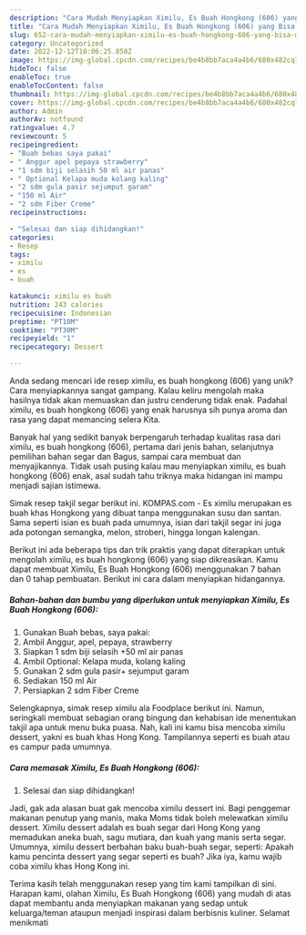 ```yaml
---
description: "Cara Mudah Menyiapkan Ximilu, Es Buah Hongkong (606) yang Bisa Manjain Lidah"
title: "Cara Mudah Menyiapkan Ximilu, Es Buah Hongkong (606) yang Bisa Manjain Lidah"
slug: 652-cara-mudah-menyiapkan-ximilu-es-buah-hongkong-606-yang-bisa-manjain-lidah
category: Uncategorized
date: 2022-12-12T10:06:25.858Z
image: https://img-global.cpcdn.com/recipes/be4b8bb7aca4a4b6/680x482cq70/ximilu-es-buah-hongkong-606-foto-resep-utama.jpg
hideToc: false
enableToc: true
enableTocContent: false
thumbnail: https://img-global.cpcdn.com/recipes/be4b8bb7aca4a4b6/680x482cq70/ximilu-es-buah-hongkong-606-foto-resep-utama.jpg
cover: https://img-global.cpcdn.com/recipes/be4b8bb7aca4a4b6/680x482cq70/ximilu-es-buah-hongkong-606-foto-resep-utama.jpg
author: Admin
authorAv: notfound
ratingvalue: 4.7
reviewcount: 5
recipeingredient:
- "Buah bebas saya pakai"
- " Anggur apel pepaya strawberry"
- "1 sdm biji selasih 50 ml air panas"
- " Optional Kelapa muda kolang kaling"
- "2 sdm gula pasir sejumput garam"
- "150 ml Air"
- "2 sdm Fiber Creme"
recipeinstructions:

- "Selesai dan siap dihidangkan!"
categories:
- Resep
tags:
- ximilu
- es
- buah

katakunci: ximilu es buah 
nutrition: 243 calories
recipecuisine: Indonesian
preptime: "PT10M"
cooktime: "PT30M"
recipeyield: "1"
recipecategory: Dessert

---
```





Anda sedang mencari ide resep ximilu, es buah hongkong (606) yang unik? Cara menyiapkannya sangat gampang. Kalau keliru mengolah maka hasilnya tidak akan memuaskan dan justru cenderung tidak enak. Padahal ximilu, es buah hongkong (606) yang enak harusnya sih punya aroma dan rasa yang dapat memancing selera Kita.





Banyak hal yang sedikit banyak berpengaruh terhadap kualitas rasa dari ximilu, es buah hongkong (606), pertama dari jenis bahan, selanjutnya pemilihan bahan segar dan Bagus, sampai cara membuat dan menyajikannya. Tidak usah pusing kalau mau menyiapkan ximilu, es buah hongkong (606) enak,      asal sudah tahu triknya maka hidangan ini mampu menjadi sajian istimewa.














Simak resep takjil segar berikut ini. KOMPAS.com - Es ximilu merupakan es buah khas Hongkong yang dibuat tanpa menggunakan susu dan santan. Sama seperti isian es buah pada umumnya, isian dari takjil segar ini juga ada potongan semangka, melon, stroberi, hingga longan kalengan.






Berikut ini ada beberapa tips dan trik praktis yang dapat diterapkan untuk mengolah ximilu, es buah hongkong (606) yang siap dikreasikan. Kamu dapat membuat Ximilu, Es Buah Hongkong (606) menggunakan 7 bahan dan 0 tahap pembuatan. Berikut ini cara dalam menyiapkan hidangannya.

<!--inarticleads1-->

##### Bahan-bahan dan bumbu yang diperlukan untuk menyiapkan Ximilu, Es Buah Hongkong (606):

1. Gunakan Buah bebas, saya pakai:
1. Ambil  Anggur, apel, pepaya, strawberry
1. Siapkan 1 sdm biji selasih +50 ml air panas
1. Ambil  Optional: Kelapa muda, kolang kaling
1. Gunakan 2 sdm gula pasir+ sejumput garam
1. Sediakan 150 ml Air
1. Persiapkan 2 sdm Fiber Creme


Selengkapnya, simak resep ximilu ala Foodplace berikut ini. Namun, seringkali membuat sebagian orang bingung dan kehabisan ide menentukan takjil apa untuk menu buka puasa. Nah, kali ini kamu bisa mencoba ximilu dessert, yakni es buah khas Hong Kong. Tampilannya seperti es buah atau es campur pada umumnya. 

<!--inarticleads2-->

##### Cara memasak Ximilu, Es Buah Hongkong (606):


1. Selesai dan siap dihidangkan!

Jadi, gak ada alasan buat gak mencoba ximilu dessert ini. Bagi penggemar makanan penutup yang manis, maka Moms tidak boleh melewatkan ximilu dessert. Ximilu dessert adalah es buah segar dari Hong Kong yang memadukan aneka buah, sagu mutiara, dan kuah yang manis serta segar. Umumnya, ximilu dessert berbahan baku buah-buah segar, seperti: Apakah kamu pencinta dessert yang segar seperti es buah? Jika iya, kamu wajib coba ximilu khas Hong Kong ini. 

Terima kasih telah menggunakan resep yang tim kami tampilkan di sini. Harapan kami, olahan Ximilu, Es Buah Hongkong (606) yang mudah di atas dapat membantu anda menyiapkan makanan yang sedap untuk keluarga/teman ataupun menjadi inspirasi dalam berbisnis kuliner. Selamat menikmati
